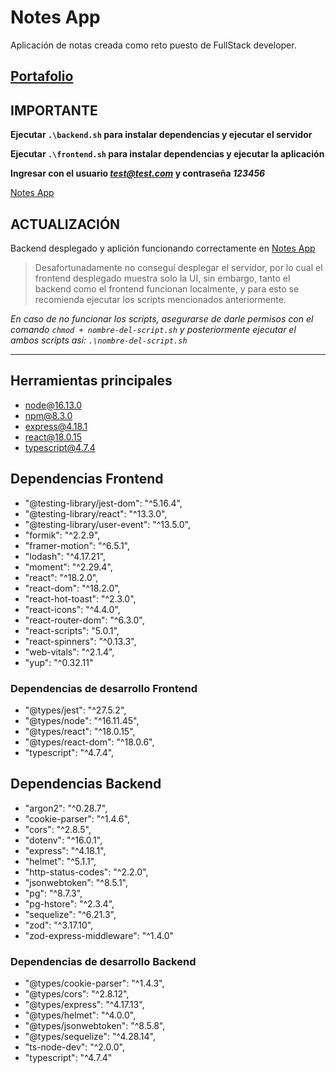 # Notes App

Aplicación de notas creada como reto puesto de FullStack developer.

## [Portafolio](https://portfolio-jdsotoc.vercel.app/)

## IMPORTANTE

**Ejecutar `.\backend.sh` para instalar dependencias y ejecutar el servidor**

**Ejecutar `.\frontend.sh` para instalar dependencias y ejecutar la aplicación**

**Ingresar con el usuario *test@test.com* y contraseña _123456_**

[Notes App](https://notes-app-juandsoto.vercel.app/)

## ACTUALIZACIÓN

Backend desplegado y aplición funcionando correctamente en [Notes App](https://notes-app-juandsoto.vercel.app/)

> Desafortunadamente no conseguí desplegar el servidor, por lo cual el frontend desplegado muestra solo la UI, sin embargo, tanto el backend como el frontend funcionan localmente, y para esto se recomienda ejecutar los scripts mencionados anteriormente.

_En caso de no funcionar los scripts, asegurarse de darle permisos con el comando `chmod + nombre-del-script.sh` y posteriormente ejecutar el ambos scripts asi: `.\nombre-del-script.sh`_

---

## Herramientas principales

- node@16.13.0
- npm@8.3.0
- express@4.18.1
- react@18.0.15
- typescript@4.7.4

## Dependencias Frontend

- "@testing-library/jest-dom": "^5.16.4",
- "@testing-library/react": "^13.3.0",
- "@testing-library/user-event": "^13.5.0",
- "formik": "^2.2.9",
- "framer-motion": "^6.5.1",
- "lodash": "^4.17.21",
- "moment": "^2.29.4",
- "react": "^18.2.0",
- "react-dom": "^18.2.0",
- "react-hot-toast": "^2.3.0",
- "react-icons": "^4.4.0",
- "react-router-dom": "^6.3.0",
- "react-scripts": "5.0.1",
- "react-spinners": "^0.13.3",
- "web-vitals": "^2.1.4",
- "yup": "^0.32.11"

### Dependencias de desarrollo Frontend

- "@types/jest": "^27.5.2",
- "@types/node": "^16.11.45",
- "@types/react": "^18.0.15",
- "@types/react-dom": "^18.0.6",
- "typescript": "^4.7.4",

## Dependencias Backend

- "argon2": "^0.28.7",
- "cookie-parser": "^1.4.6",
- "cors": "^2.8.5",
- "dotenv": "^16.0.1",
- "express": "^4.18.1",
- "helmet": "^5.1.1",
- "http-status-codes": "^2.2.0",
- "jsonwebtoken": "^8.5.1",
- "pg": "^8.7.3",
- "pg-hstore": "^2.3.4",
- "sequelize": "^6.21.3",
- "zod": "^3.17.10",
- "zod-express-middleware": "^1.4.0"

### Dependencias de desarrollo Backend

- "@types/cookie-parser": "^1.4.3",
- "@types/cors": "^2.8.12",
- "@types/express": "^4.17.13",
- "@types/helmet": "^4.0.0",
- "@types/jsonwebtoken": "^8.5.8",
- "@types/sequelize": "^4.28.14",
- "ts-node-dev": "^2.0.0",
- "typescript": "^4.7.4"
